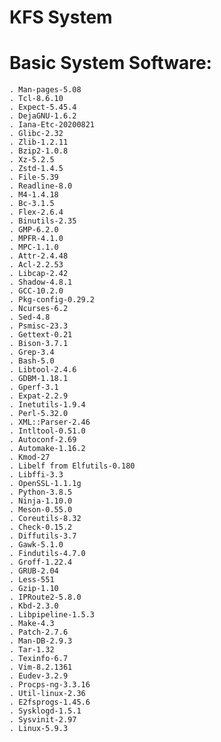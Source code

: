 # KFS System 

# Basic System Software:
    . Man-pages-5.08
    . Tcl-8.6.10
    . Expect-5.45.4
    . DejaGNU-1.6.2
    . Iana-Etc-20200821
    . Glibc-2.32
    . Zlib-1.2.11
    . Bzip2-1.0.8
    . Xz-5.2.5
    . Zstd-1.4.5
    . File-5.39
    . Readline-8.0
    . M4-1.4.18
    . Bc-3.1.5
    . Flex-2.6.4
    . Binutils-2.35
    . GMP-6.2.0
    . MPFR-4.1.0
    . MPC-1.1.0
    . Attr-2.4.48
    . Acl-2.2.53
    . Libcap-2.42
    . Shadow-4.8.1
    . GCC-10.2.0
    . Pkg-config-0.29.2
    . Ncurses-6.2
    . Sed-4.8
    . Psmisc-23.3
    . Gettext-0.21
    . Bison-3.7.1
    . Grep-3.4
    . Bash-5.0
    . Libtool-2.4.6
    . GDBM-1.18.1
    . Gperf-3.1
    . Expat-2.2.9
    . Inetutils-1.9.4
    . Perl-5.32.0
    . XML::Parser-2.46
    . Intltool-0.51.0
    . Autoconf-2.69
    . Automake-1.16.2
    . Kmod-27
    . Libelf from Elfutils-0.180
    . Libffi-3.3
    . OpenSSL-1.1.1g
    . Python-3.8.5
    . Ninja-1.10.0
    . Meson-0.55.0
    . Coreutils-8.32
    . Check-0.15.2
    . Diffutils-3.7
    . Gawk-5.1.0
    . Findutils-4.7.0
    . Groff-1.22.4
    . GRUB-2.04
    . Less-551
    . Gzip-1.10
    . IPRoute2-5.8.0 
    . Kbd-2.3.0
    . Libpipeline-1.5.3
    . Make-4.3
    . Patch-2.7.6
    . Man-DB-2.9.3
    . Tar-1.32
    . Texinfo-6.7
    . Vim-8.2.1361
    . Eudev-3.2.9
    . Procps-ng-3.3.16
    . Util-linux-2.36
    . E2fsprogs-1.45.6
    . Sysklogd-1.5.1
    . Sysvinit-2.97 
    . Linux-5.9.3


